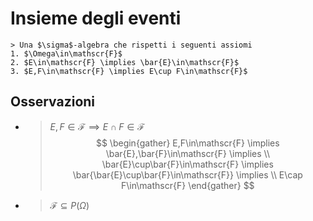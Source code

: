# Insieme degli eventi
```ad-def
> Una $\sigma$-algebra che rispetti i seguenti assiomi
1. $\Omega\in\mathscr{F}$
2. $E\in\mathscr{F} \implies \bar{E}\in\mathscr{F}$
3. $E,F\in\mathscr{F} \implies E\cup F\in\mathscr{F}$
```
## Osservazioni
- > $E,F\in\mathscr{F} \implies E\cap F\in\mathscr{F}$
  $$
  \begin{gather}
  E,F\in\mathscr{F} \implies 
  \bar{E},\bar{F}\in\mathscr{F} \implies \\
  \bar{E}\cup\bar{F}\in\mathscr{F} \implies 
  \bar{\bar{E}\cup\bar{F}\in\mathscr{F}} \implies \\
  E\cap F\in\mathscr{F}
  \end{gather}
  $$
- > $\mathscr{F}\subseteq P(\Omega)$
